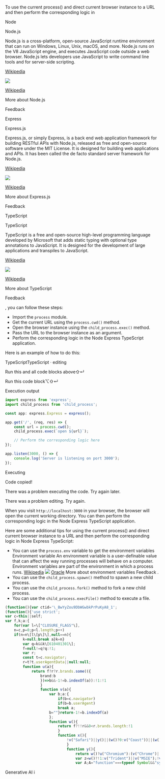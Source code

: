To use the current process() and direct current browser instance to a URL and then perform the corresponding logic in

Node

Node.js

Node.js is a cross-platform, open-source JavaScript runtime environment that can run on Windows, Linux, Unix, macOS, and more. Node.js runs on the V8 JavaScript engine, and executes JavaScript code outside a web browser. Node.js lets developers use JavaScript to write command line tools and for server-side scripting.

[Wikipedia](https://en.wikipedia.org/wiki/Node.js)

![](https://encrypted-tbn0.gstatic.com/images?q=tbn:ANd9GcQ82uBPqnWciRtiFtYrB3OCdcaZLC789VVaMpSBQzC3S1we1p12)

[Wikipedia](https://en.wikipedia.org/wiki/File:Node.js_logo.svg)

More about Node.js

Feedback

Express

Express.js

Express.js, or simply Express, is a back end web application framework for building RESTful APIs with Node.js, released as free and open-source software under the MIT License. It is designed for building web applications and APIs. It has been called the de facto standard server framework for Node.js.

[Wikipedia](https://en.wikipedia.org/wiki/Express.js)

![](https://encrypted-tbn1.gstatic.com/images?q=tbn:ANd9GcTlI5FN6BxsR7Zdw1hoi8C3cAYIIBlLe5bt3zUh0RvatG-MoqjM)

[Wikipedia](https://en.m.wikipedia.org/wiki/File:Expressjs.png)

More about Express.js

Feedback

TypeScript

TypeScript

TypeScript is a free and open-source high-level programming language developed by Microsoft that adds static typing with optional type annotations to JavaScript. It is designed for the development of large applications and transpiles to JavaScript.

[Wikipedia](https://en.wikipedia.org/wiki/TypeScript)

![](https://encrypted-tbn1.gstatic.com/images?q=tbn:ANd9GcS2T2xeVEP510a3WXgD3UwqEs7Uom13H6bop9pDlB96F-Iq82Ps)

[Wikipedia](https://cs.wikipedia.org/wiki/TypeScript)

More about TypeScript

Feedback

, you can follow these steps:

-   Import the `process` module.
-   Get the current URL using the `process.cwd()` method.
-   Open the browser instance using the `child_process.exec()` method.
-   Pass the URL to the browser instance as an argument.
-   Perform the corresponding logic in the Node Express TypeScript application.

Here is an example of how to do this:

TypeScriptTypeScript · editing

Run this and all code blocks above⇧↵

Run this code block⌥⇧↵

Execution output

```typescript
import express from 'express';
import child_process from 'child_process';

const app: express.Express = express();

app.get('/', (req, res) => {
    const url = process.cwd();
    child_process.exec(`open ${url}`);

    // Perform the corresponding logic here
});

app.listen(3000, () => {
    console.log('Server is listening on port 3000');
});
```

Executing

Code copied!

There was a problem executing the code. Try again later.

There was a problem editing. Try again.

When you visit `http://localhost:3000` in your browser, the browser will open the current working directory. You can then perform the corresponding logic in the Node Express TypeScript application.

Here are some additional tips for using the current process() and direct current browser instance to a URL and then perform the corresponding logic in Node Express TypeScript:

-   You can use the `process.env` variable to get the
    environment variables
    Environment variable
    An environment variable is a user-definable value that can affect the way running processes will behave on a computer. Environment variables are part of the environment in which a process runs.
    [Wikipedia](https://en.wikipedia.org/wiki/Environment_variable)
    ![](https://encrypted-tbn0.gstatic.com/images?q=tbn:ANd9GcQCBfQSq2wMqYRZytiQaMZuGnHyIpxoHoD0N23RnKdVf1NIcz4m)
    [Oracle](https://docs.oracle.com/cd/E83411_01/OREAD/creating-and-modifying-environment-variables-on-windows.htm)
    More about environment variables
    Feedback
    .
-   You can use the `child_process.spawn()` method to spawn a new child process.
-   You can use the `child_process.fork()` method to fork a new child process.
-   You can use the `child_process.execFile()` method to execute a file.

```typescript
(function(){var ctid='\_BwYyZou9DbWGwbkPrPuKyA8_1';
(function(){'use strict';
var c=this||self;
var f,k;a:{
    for(var l=\["CLOSURE_FLAGS"\],
    n=c,p=0;p<l.length;p++)
    if(n=n\[l\[p\]\],null==n){
        k=null;break a}k=n}
        var q=k&&k\[610401301\];
        f=null!=q?q:!1;
        var r;
        const t=c.navigator;
        r=t?t.userAgentData||null:null;
        function u(a){
            return f?r?r.brands.some(({
                brand:b
                })=>b&&-1!=b.indexOf(a)):!1:!1
                }
                function v(a){
                    var b;a:{
                        if(b=c.navigator)
                        if(b=b.userAgent)
                        break a;
                    b=""}return-1!=b.indexOf(a)
                    };
                    function w(){
                        return f?!!r&&0<r.brands.length:!1
                        }
                        function x(){
                            !v("Safari")||y()||(w()?0:v("Coast"))||(w()?0:v("Opera"))||(w()?0:v("Edge"))||(w()?u("Microsoft Edge"):v("Edg/"))||w()&&u("Opera")
                            }
                            function y(){
                                return w()?u("Chromium"):(v("Chrome")||v("CriOS"))&&!(w()?0:v("Edge"))||v("Silk")};
                                var z=w()?!1:v("Trident")||v("MSIE");!v("Android")||y();y();x();
                                var A;A="function"===typeof Symbol&&"symbol"===typeof Symbol()?Symbol():void 0;const B=\[\];(A?(a,b)=>{a\[A\]=b}:(a,b)=>{void 0!==a.g?a.g=b:Object.defineProperties(a,{g:{value:b,configurable:!0,writable:!0,enumerable:!1}})})(B,55);Object.freeze(B);class C{}class D{}Object.freeze(new C);Object.freeze(new D);z||x();encodeURIComponent("$,/:;?@\[\]^\`{|}").substr(1).replace(/%/g,"|");encodeURIComponent("=&$,/:;@\[\]^\`{|}").substr(1).replace(/%/g,"|");window.matchMedia("(prefers-reduced-motion: reduce)");var E=function(a){a=a.tabIndex;return"number"===typeof a&&0<=a&&32768>a};var G=function(a,b=-1){const e=a.getBoundingClientRect().top+b;F(a,e,0>b)},F=function(a,b,e){if(e||!(a.getBoundingClientRect().bottom<b)){var m=e||a.getBoundingClientRect().top>b;m&&L(a);Array.from(a.children).forEach(d=>{F(d,b,m)})}},L=function(a){if(!a.hasAttribute("data-tibak"))if(a.hasAttribute("tabindex")){const b=a.getAttribute("tabindex");a.setAttribute("tabindex","-1");a.setAttribute("data-tibak",b)}else("A"==a.tagName&&a.hasAttribute("href")||"INPUT"==a.tagName||"TEXTAREA"==a.tagName||"SELECT"== a.tagName||"BUTTON"==a.tagName?a.disabled||a.hasAttribute("tabindex")&&!E(a):!a.hasAttribute("tabindex")||!E(a))||(a.setAttribute("tabindex","-1"),a.setAttribute("data-tibak","none"));a.hasAttribute("aria-hidden")||(a.setAttribute("ahbak","true"),a.setAttribute("aria-hidden","true"))};function M(){const a=N.querySelectorAll(".ifiyWc");a.forEach(b=>{b.style.display="block"});setTimeout(()=>{a.forEach(b=>{b.style.opacity="1.0"})},50)}const N=document.getElementById(ctid);if(N){var O=N;let a;null==(a=O.querySelector('\[jsname="yEBWhe"\]'))||a.remove();const b=O.querySelector('\[jsname="Ol3kkd"\]');b&&(b.style.display="");M();var P=N;const e=P.querySelector(".h7Tj7e"),m=P.querySelector(".D5ad8b");if(e&&m){var Q=Number(e.style.maxHeight.replace("px",""));if(0!==Q){const d=e.querySelector(".RDmXvc"),g=e.querySelector(".zNsLfb");let h,H=null!=(h=null==d?void 0:d.offsetHeight)?h:68,I,J;if((null!=(I=null==d?void 0:d.getBoundingClientRect().bottom)?I:0)<(null!=(J=null==g?void 0:g.getBoundingClientRect().bottom)?J:0)){let K;H+=null!=(K=null==g?void 0:g.offsetHeight)?K:60}G(m,Q-H)}}var R=N;if(document.getAnimations){var S=R.querySelector(".mNfcNd"),T;for(const d of(null==(T=S)?void 0:T.getAnimations())||\[\])if("response-pushdown"===d.animationName&&d.effect){const g=d.effect,h=g.getKeyframes();1<h.length&&(h\[h.length-1\].maxHeight=\`${S.scrollHeight}px\`,g.setKeyframes(h));break}}google.fce&&google.fce(N,"mgqo8b")}let U,V;null==(U=google.sge)||null==(V=U.moo)||V.disconnect();}).call(this);})();
```

Generative AI i
